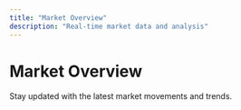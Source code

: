 ```yaml
---
title: "Market Overview"
description: "Real-time market data and analysis"
---
```


# Market Overview
Stay updated with the latest market movements and trends.